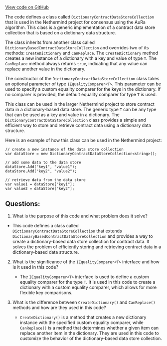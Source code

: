 [View code on GitHub](https://github.com/nethermindeth/nethermind/Nethermind.Consensus.AuRa/Contracts/DataStore/DictionaryContractDataStoreCollection.cs)

The code defines a class called `DictionaryContractDataStoreCollection` that is used in the Nethermind project for consensus using the AuRa algorithm. This class is a generic implementation of a contract data store collection that is based on a dictionary data structure. 

The class inherits from another class called `DictionaryBasedContractDataStoreCollection` and overrides two of its methods: `CreateDictionary` and `CanReplace`. The `CreateDictionary` method creates a new instance of a dictionary with a key and value of type `T`. The `CanReplace` method always returns `true`, indicating that any value can replace another value in the dictionary. 

The constructor of the `DictionaryContractDataStoreCollection` class takes an optional parameter of type `IEqualityComparer<T>`. This parameter can be used to specify a custom equality comparer for the keys in the dictionary. If no comparer is provided, the default equality comparer for type `T` is used. 

This class can be used in the larger Nethermind project to store contract data in a dictionary-based data store. The generic type `T` can be any type that can be used as a key and value in a dictionary. The `DictionaryContractDataStoreCollection` class provides a simple and efficient way to store and retrieve contract data using a dictionary data structure. 

Here is an example of how this class can be used in the Nethermind project:

```
// create a new instance of the data store collection
var dataStore = new DictionaryContractDataStoreCollection<string>();

// add some data to the data store
dataStore.Add("key1", "value1");
dataStore.Add("key2", "value2");

// retrieve data from the data store
var value1 = dataStore["key1"];
var value2 = dataStore["key2"];
```
## Questions: 
 1. What is the purpose of this code and what problem does it solve?
   - This code defines a class called `DictionaryContractDataStoreCollection` that extends `DictionaryBasedContractDataStoreCollection` and provides a way to create a dictionary-based data store collection for contract data. It solves the problem of efficiently storing and retrieving contract data in a dictionary-based data structure.

2. What is the significance of the `IEqualityComparer<T>` interface and how is it used in this code?
   - The `IEqualityComparer<T>` interface is used to define a custom equality comparer for the type `T`. It is used in this code to create a dictionary with a custom equality comparer, which allows for more flexible key comparisons.

3. What is the difference between `CreateDictionary()` and `CanReplace()` methods and how are they used in this code?
   - `CreateDictionary()` is a method that creates a new dictionary instance with the specified custom equality comparer, while `CanReplace()` is a method that determines whether a given item can replace another item in the dictionary. They are used in this code to customize the behavior of the dictionary-based data store collection.